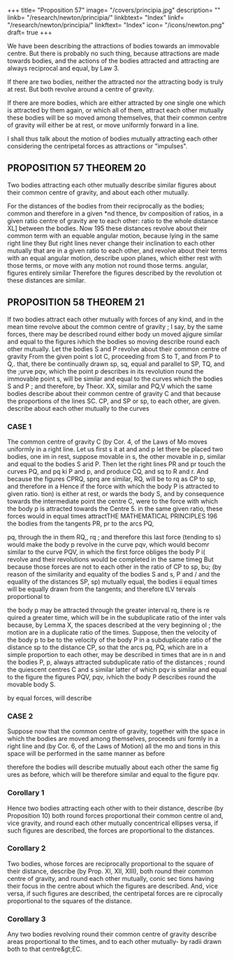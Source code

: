 +++
title= "Proposition 57"
image= "/covers/principia.jpg"
description= ""
linkb= "/research/newton/principia/"
linkbtext= "Index"
linkf= "/research/newton/principia/"
linkftext= "Index"
icon= "/icons/newton.png"
draft= true
+++

We have been describing the attractions of bodies towards an immovable centre. But there is probably no such thing, because attractions are made towards bodies, and the actions of the bodies attracted and attracting are always reciprocal and equal, by Law 3. 

If there are two bodies, neither the attracted nor the attracting body is truly at rest. But both revolve around a centre of gravity.

If there are more bodies, which are either attracted by one single one which is attracted by them again, or which all of them, attract each other mutually these bodies will be so moved among themselves, that their common centre of gravity will either be at rest, or move uniformly forward in a line. 

I shall thus talk about the motion of bodies mutually attracting each other considering the centripetal forces as attractions or "impulses".

<!-- But
these propositions are to be considered as purely
mathematical; and therefore, laying aside all physical considerations, I
make use of a familiar way of speaking, to make myself the more easily
understood by a mathematical reader. -->


## PROPOSITION 57 THEOREM 20

Two bodies attracting each other mutually describe similar figures about their common centre of gravity, and about each other mutually.

For the distances of the bodies from their reciprocally as the bodies;
common
and therefore in a given
*nd thence, bv composition of
ratios, in a
given ratio
centre of gravity are
to each other:
ratio
to the
whole distance 
XL]
between the bodies.
Now
195
these distances revolve about their
common term
with an equable angular motion, because lying in the same right line they
But right lines
never change their inclination to each other mutually
that are in a given ratio to each other, and revolve about their terms with
an equal angular motion, describe upon planes, which either rest with
those terms, or
move with any motion not
round those terms.
angular, figures entirely similar
Therefore the figures described by the revolution ot
these distances are similar.


## PROPOSITION 58 THEOREM 21

If two bodies attract each other mutually with forces of any kind, and
in the mean time revolve about the common centre of gravity ; I say,
by the same forces, there may be described round either body un
moved ajigure similar and equal to the figures ivhich the bodies so
moving describe round each other mutually.
Let the bodies S and P revolve about their common centre of gravity
From the given point s lot
C, proceeding from S to T, and from P to Q,.
that,
there be continually drawn sp, sq, equal and parallel to SP, TQ,
and the
;urve pqv, which the point p describes in its revolution round the immovable
point s, will be similar and equal to the curves which the bodies S and P
;
and therefore, by Theor. XX, similar
and PQ,V which the same bodies describe about their
common centre of gravity C and that because the proportions of the lines
SC. CP, and SP or sp, to each other, are given.
describe about each other mutually
to the curves

### CASE 1 

The common centre of gravity
C (by
Cor.
4,
of the
Laws of Mo
moves uniformly in a right line. Let us first
s
it
at
and
and p let there be placed two bodies, one im
in
rest,
suppose
movable in s, the other movable in p, similar and equal to the bodies S arid
P.
Then let the right lines PR and pr touch the curves PQ, and pq ki P
and p, and produce CQ, and sq to R and r. And because the figures
CPRQ, sprq are similar, RQ, will be to rq as CP to sp, and therefore in a
Hence if the force with which the body P is attracted to
given ratio.
tion) is
either at rest, or
wards the body S, and by consequence towards the intermediate point the
centre C, were to the force with which the body p is attracted towards the
Centre 5. in the same given ratio, these forces would in equal times attractTHE MATHEMATICAL PRINCIPLES
196
the bodies from the tangents
PR, pr
to the arcs
PQ,

pq, through the in
them RQ,, rq ; and therefore this last force (tending
to s) would make the body p revolve in the curve pqv, which would becomr
similar to the curve PQV, in which the first force obliges the body P i(
revolve and their revolutions would be completed in the same timeg
But because those forces are not to each other in the ratio of CP to sp, bu;
(by reason of the similarity and equality of the bodies S and s, P and /
and the equality of the distances SP, sp) mutually equal, the bodies ii
equal times will be equally drawn from the tangents; and therefore tLV
tervals proportional to

the body p may be attracted through the greater interval rq, there is re
quired a greater time, which will be in the subduplicate ratio of the inter
vals because, by Lemma X, the spaces described at the very beginning ol
;
the motion are in a duplicate ratio of the times.
Suppose, then the velocity
of the body p to be to the velocity of the body P in a subduplicate ratio of
the distance sp to the distance CP, so that the arcs pq, PQ, which are in a
simple proportion to each other, may be described in times that are in n
and the bodies P, p, always attracted
subduplicate ratio of the distances
;
round the quiescent centres C and s similar
latter
of
which pqv is similar and equal to the figure
the
figures PQV, pqv,
ivhich the body P describes round the movable body S.

by equal
forces, will describe

### CASE 2

Suppose now that the common centre of gravity, together with the space in which the bodies are moved among themselves, proceeds uni formly in a right line and (by Cor. 6, of the Laws of Motion) all the mo
and tions in this space will be performed in the same manner as before

therefore the bodies will describe mutually about each other the same fig
ures as before, which will be therefore similar and equal to the figure pqv.

### Corollary 1

Hence two bodies attracting each other with to their distance, describe (by Proposition 10) both round forces proportional their common centre ol
and, vice
gravity, and round each other mutually concentrical ellipses
versa, if such figures are described, the forces are proportional to the distances.

### Corollary 2

Two bodies, whose forces are reciprocally proportional to
the square of their distance, describe (by Prop. XI, XII, XIII), both round
their common centre of gravity, and round each other mutually, conic sec
tions
having their focus in the centre about which the figures are described.
And, vice versa, if such figures are described, the centripetal forces are re
ciprocally proportional to the squares of the distance.

### Corollary 3

Any two bodies revolving round their common centre of gravity describe areas proportional to the times,
and to each other mutually-
by radii drawn both
to that centre&amp;gt;EC.


